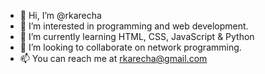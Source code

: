 - 👋 Hi, I’m @rkarecha
- 👀 I’m interested in programming and web development.
- 🌱 I’m currently learning HTML, CSS, JavaScript & Python
- 💞️ I’m looking to collaborate on network programming.
- 📫 You can reach me at rkarecha@gmail.com

<!---
rkarecha/rkarecha is a ✨ special ✨ repository because its `README.md` (this file) appears on your GitHub profile.
You can click the Preview link to take a look at your changes.
--->
